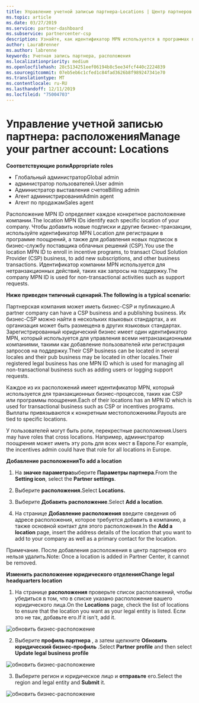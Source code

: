 ```yaml
---
title: Управление учетной записью партнера-Locations | Центр партнеров
ms.topic: article
ms.date: 03/27/2019
ms.service: partner-dashboard
ms.subservice: partnercenter-csp
description: Узнайте, как идентификатор MPN используется в программах поощрений, бизнес-деятельности, подписках и других транзакциях CSP.
author: LauraBrenner
ms.author: labrenne
keywords: Учетная запись партнера, расположения
ms.localizationpriority: medium
ms.openlocfilehash: 28c5134251eef06194b8c5ee34fcf440c2224839
ms.sourcegitcommit: 07eb5eb6c1cfed1c84fad3626b8f989247341e70
ms.translationtype: MT
ms.contentlocale: ru-RU
ms.lasthandoff: 12/11/2019
ms.locfileid: "75004703"
---
```

# <a name="manage-your-partner-account-locations"></a><span data-ttu-id="1e638-104">Управление учетной записью партнера: расположения</span><span class="sxs-lookup"><span data-stu-id="1e638-104">Manage your partner account: Locations</span></span>

<span data-ttu-id="1e638-105">**Соответствующие роли**</span><span class="sxs-lookup"><span data-stu-id="1e638-105">**Appropriate roles**</span></span>
-   <span data-ttu-id="1e638-106">Глобальный администратор</span><span class="sxs-lookup"><span data-stu-id="1e638-106">Global admin</span></span>
-   <span data-ttu-id="1e638-107">администратор пользователей.</span><span class="sxs-lookup"><span data-stu-id="1e638-107">User admin</span></span>
-   <span data-ttu-id="1e638-108">Администратор выставления счетов</span><span class="sxs-lookup"><span data-stu-id="1e638-108">Billing admin</span></span>
-   <span data-ttu-id="1e638-109">Агент администрирования</span><span class="sxs-lookup"><span data-stu-id="1e638-109">Admin agent</span></span>
-   <span data-ttu-id="1e638-110">Агент по продажам</span><span class="sxs-lookup"><span data-stu-id="1e638-110">Sales agent</span></span>

<span data-ttu-id="1e638-111">Расположение MPN ID определяет каждое конкретное расположение компании.</span><span class="sxs-lookup"><span data-stu-id="1e638-111">The location MPN IDs identify each specific location of your company.</span></span> <span data-ttu-id="1e638-112">Чтобы добавить новые подписки и другие бизнес-транзакции, используйте идентификатор MPN Location для регистрации в программе поощрений, а также для добавления новых подписок в бизнес-службу поставщика облачных решений (CSP).</span><span class="sxs-lookup"><span data-stu-id="1e638-112">You use the location MPN ID to enroll in incentive programs, to transact Cloud Solution Provider (CSP) business, to add new subscriptions, and other business transactions.</span></span> <span data-ttu-id="1e638-113">Идентификатор компании MPN используется для нетранзакционных действий, таких как запросы на поддержку.</span><span class="sxs-lookup"><span data-stu-id="1e638-113">The company MPN ID is used for non-transactional activities such as support requests.</span></span>

<span data-ttu-id="1e638-114">**Ниже приведен типичный сценарий.**</span><span class="sxs-lookup"><span data-stu-id="1e638-114">**The following is a typical scenario:**</span></span> 

<span data-ttu-id="1e638-115">Партнерская компания может иметь бизнес-CSP и публикацию.</span><span class="sxs-lookup"><span data-stu-id="1e638-115">A partner company can have a CSP business and a publishing business.</span></span> <span data-ttu-id="1e638-116">Их бизнес-CSP можно найти в нескольких языковых стандартах, а их организация может быть размещена в других языковых стандартах. Зарегистрированный юридический бизнес имеет один идентификатор MPN, который используется для управления всеми нетранзакционными компаниями, такими как добавление пользователей или регистрация запросов на поддержку.</span><span class="sxs-lookup"><span data-stu-id="1e638-116">Their CSP business can be located in several locales and their pub business may be located in other locales.Their registered legal business has one MPN ID which is used for managing all non-transactional business such as adding users or logging support requests.</span></span> 

<span data-ttu-id="1e638-117">Каждое из их расположений имеет идентификатор MPN, который используется для транзакционных бизнес-процессов, таких как CSP или программы поощрения.</span><span class="sxs-lookup"><span data-stu-id="1e638-117">Each of their locations has an MPN ID which is used for transactional business such as CSP or incentives programs.</span></span> <span data-ttu-id="1e638-118">Выплаты привязываются к конкретным местоположениям.</span><span class="sxs-lookup"><span data-stu-id="1e638-118">Payouts are tied to specific locations.</span></span>

<span data-ttu-id="1e638-119">У пользователей могут быть роли, перекрестные расположения.</span><span class="sxs-lookup"><span data-stu-id="1e638-119">Users may have roles that cross locations.</span></span> <span data-ttu-id="1e638-120">Например, администратор поощрения может иметь эту роль для всех мест в Европе.</span><span class="sxs-lookup"><span data-stu-id="1e638-120">For example, the incentives admin could have that role for all locations in Europe.</span></span>

<span data-ttu-id="1e638-121">**Добавление расположения**</span><span class="sxs-lookup"><span data-stu-id="1e638-121">**To add a location**</span></span>

1. <span data-ttu-id="1e638-122">На **значке параметра**выберите **Параметры партнера**.</span><span class="sxs-lookup"><span data-stu-id="1e638-122">From the **Setting icon**, select the **Partner settings**.</span></span> 

2. <span data-ttu-id="1e638-123">Выберите **расположения.**</span><span class="sxs-lookup"><span data-stu-id="1e638-123">Select **Locations.**</span></span>

3. <span data-ttu-id="1e638-124">Выберите **Добавить расположение**.</span><span class="sxs-lookup"><span data-stu-id="1e638-124">Select **Add a location**.</span></span>  

4. <span data-ttu-id="1e638-125">На странице **Добавление расположения** введите сведения об адресе расположения, которое требуется добавить в компанию, а также основной контакт для этого расположения.</span><span class="sxs-lookup"><span data-stu-id="1e638-125">In the **Add a location** page, insert the address details of the location that you want to add to your company as well as a primary contact for the location.</span></span>

<span data-ttu-id="1e638-126">Примечание. После добавления расположения в центр партнеров его нельзя удалить.</span><span class="sxs-lookup"><span data-stu-id="1e638-126">Note: Once a location is added in Partner Center, it cannot be removed.</span></span>

<span data-ttu-id="1e638-127">**Изменить расположение юридического отделения**</span><span class="sxs-lookup"><span data-stu-id="1e638-127">**Change legal headquarters location**</span></span>

1. <span data-ttu-id="1e638-128">На странице **расположения** проверьте список расположений, чтобы убедиться в том, что в списке указано расположение вашего юридического лица.</span><span class="sxs-lookup"><span data-stu-id="1e638-128">On the **Locations** page, check the list of locations to ensure that the location you want as your legal entity is listed.</span></span> <span data-ttu-id="1e638-129">Если это не так, добавьте его.</span><span class="sxs-lookup"><span data-stu-id="1e638-129">If it isn't, add it.</span></span>

![обновить бизнес-расположение](images/updatepartnerprofile2.png)

2. <span data-ttu-id="1e638-131">Выберите **профиль партнера** , а затем щелкните **Обновить юридический бизнес-профиль** .</span><span class="sxs-lookup"><span data-stu-id="1e638-131">Select **Partner profile** and then select **Update legal business profile**</span></span>

![обновить бизнес-расположение](images/updatepartnerprofile1.png)

3. <span data-ttu-id="1e638-133">Выберите регион и юридическое лицо и **отправьте** его.</span><span class="sxs-lookup"><span data-stu-id="1e638-133">Select the region and legal entity and **Submit** it.</span></span>

![обновить бизнес-расположение](images/updatepartnerprofile3.png)

